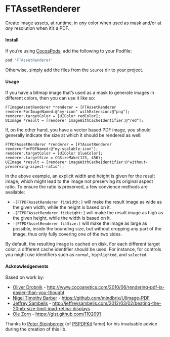 # FTAssetRenderer

Create image assets, at runtime, in _any_ color when used as mask and/or at _any_ resolution when it’s a PDF.


#### Install

If you’re using [CocoaPods](https://github.com/CocoaPods/CocoaPods), add the following to your Podfile:

```ruby
pod 'FTAssetRenderer'
```

Otherwise, simply add the files from the `Source` dir to your project.


#### Usage

If you have a bitmap image that’s used as a mask to generate images in different colors, then you can use it like so:

```objc
FTImageAssetRenderer *renderer = [FTAssetRenderer rendererForImageNamed:@"my-icon" withExtension:@"png"];
renderer.targetColor = [UIColor redColor];
UIImage *result = [renderer imageWithCacheIdentifier:@"red"];
```

If, on the other hand, you have a vector based PDF image, you should generally indicate the size at which it should be rendered as well:

```objc
FTPDFAssetRenderer *renderer = [FTAssetRenderer rendererForPDFNamed:@"my-scalable-icon"];
renderer.targetColor = [UIColor blueColor];
renderer.targetSize = CGSizeMake(123, 456);
UIImage *result = [renderer imageWithCacheIdentifier:@"without-preserving-aspect-ratio"];
```

In the above example, an explicit width and height is given for the result image, which might lead to the image not preserving its original aspect ratio. To ensure the ratio is preserved, a few convience methods are available:

* `-[FTPDFAssetRenderer fitWidth:]` will make the result image as wide as the given width, while the height is based on it.
* `-[FTPDFAssetRenderer fitHeight:]` will make the result image as high as the given height, while the width is based on it.
* `-[FTPDFAssetRenderer fitSize:]` will make the image as large as possible, inside the bounding size, but without cropping any part of the image, thus only fully covering one of the two sides.

By default, the resulting image is cached on disk. For each different target color, a different cache identifier should be used. For instance, for controls you might use identifiers such as `normal`, `highlighted`, and `selected`.


#### Acknowledgements

Based on work by:
* [Oliver Drobnik](https://github.com/Cocoanetics) - http://www.cocoanetics.com/2010/06/rendering-pdf-is-easier-than-you-thought
* [Nigel Timothy Barber](https://github.com/mindbrix) - https://github.com/mindbrix/UIImage-PDF
* [Jeffrey Sambells](https://github.com/iamamused) - http://jeffreysambells.com/2012/03/02/beating-the-20mb-size-limit-ipad-retina-displays
* [Ole Zorn](https://github.com/omz) - https://gist.github.com/1102091

Thanks to [Peter Steinberger](https://github.com/steipete) (of [PSPDFKit](http://pspdfkit.com) fame) for his invaluable advice during the creation of this lib.
